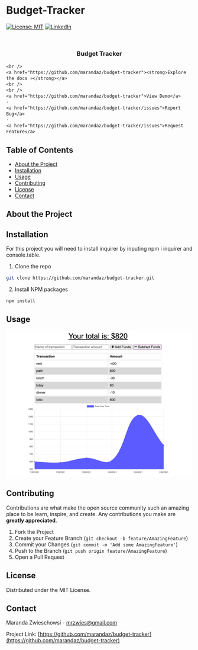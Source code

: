 # Budget-Tracker
[![License: MIT](https://img.shields.io/badge/License-MIT-yellow.svg)](https://opensource.org/licenses/MIT)
[![LinkedIn](https://img.shields.io/badge/-LinkedIn-black.svg?style=flat-square&logo=linkedin&colorB=555)](https://www.linkedin.com/in/maranda-zwieschowski/)

<br />
<p align="center">
  <h3 align="center">Budget Tracker </h3>

  <p align="center">
  
    <br />
    <a href="https://github.com/marandaz/budget-tracker"><strong>Explore the docs »</strong></a>
    <br />
    <br />
    <a href="https://github.com/marandaz/budget-tracker">View Demo</a>
    ·
    <a href="https://github.com/marandaz/budget-tracker/issues">Report Bug</a>
    ·
    <a href="https://github.com/marandaz/budget-tracker/issues">Request Feature</a>
  </p>
</p>

## Table of Contents

* [About the Project](#about-the-project) 
* [Installation](#installation)
* [Usage](#usage)
* [Contributing](#contributing)
* [License](#license)
* [Contact](#contact)


## About the Project


## Installation 

For this project you will need to install inquirer by inputing npm i inquirer and console.table.

1. Clone the repo
```sh
git clone https://github.com/marandaz/budget-tracker.git
```
2. Install NPM packages
```sh
npm install
```


## Usage
![Budget Screenshot](/public/budget.png)

## Contributing
Contributions are what make the open source community such an amazing place to be learn, inspire, and create. Any contributions you make are **greatly appreciated**.

1. Fork the Project
2. Create your Feature Branch (`git checkout -b feature/AmazingFeature`)
3. Commit your Changes (`git commit -m 'Add some AmazingFeature'`)
4. Push to the Branch (`git push origin feature/AmazingFeature`)
5. Open a Pull Request


## License
Distributed under the MIT License.


## Contact

Maranda Zwieschowsi - mrzwies@gmail.com

Project Link: [https://github.com/marandaz/budget-tracker](https://github.com/marandaz/budget-tracker)

